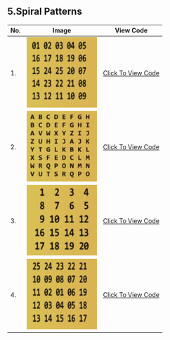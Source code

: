## 5.Spiral Patterns

| No. | Image | View Code | 
| --- | ----- | --------- | 
| 1. | ![Spiral 1](https://github.com/PatternHouse/guidelines/blob/main/patterns/spiral/spiralpattern1.jpg) | <a href="https://github.com/PatternHouse/Python-PatternHouse/blob/main/Spiral%20Patterns/Pattern1.py">Click To View Code</a> | 
| 2. | ![Spiral Alphabets](https://github.com/PatternHouse/guidelines/blob/main/patterns/spiral/spiralpattern2.jpg) | <a href="https://github.com/PatternHouse/Python-PatternHouse/blob/main/Spiral%20Patterns/Pattern2.py">Click To View Code</a> | 
| 3. | ![Spiral Number Zig Zag](https://github.com/PatternHouse/guidelines/blob/main/patterns/spiral/spiralpattern3.jpg) | <a href="https://github.com/PatternHouse/Python-PatternHouse/blob/main/Spiral%20Patterns/Pattern3.py">Click To View Code</a> | 
| 4. | ![Spiral Reverse](https://github.com/PatternHouse/guidelines/blob/main/patterns/spiral/spiralpattern4.jpg) | <a href="https://github.com/PatternHouse/Python-PatternHouse/blob/main/Spiral%20Patterns/Pattern4.py">Click To View Code</a> | 



